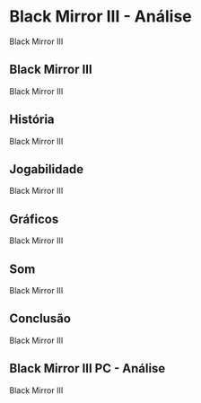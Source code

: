 ---
---

# Black Mirror III - Análise

Black Mirror III

## Black Mirror III

Black Mirror III

## História

Black Mirror III

## Jogabilidade

Black Mirror III

## Gráficos

Black Mirror III

## Som

Black Mirror III

## Conclusão

Black Mirror III

## Black Mirror III PC - Análise

Black Mirror III
